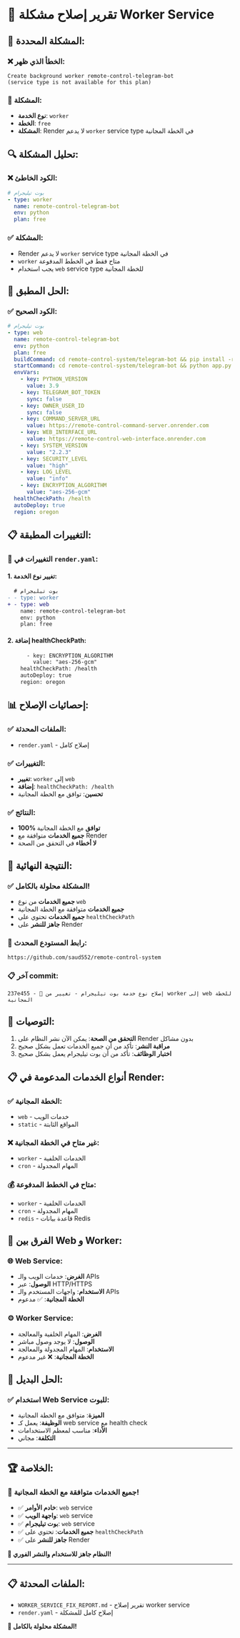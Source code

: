 # 🔧 تقرير إصلاح مشكلة Worker Service

## 🚨 المشكلة المحددة:

### ❌ الخطأ الذي ظهر:
```
Create background worker remote-control-telegram-bot
(service type is not available for this plan)
```

### 📍 المشكلة:
- **نوع الخدمة**: `worker`
- **الخطة**: `free`
- **المشكلة**: Render لا يدعم `worker` service type في الخطة المجانية

## 🔍 تحليل المشكلة:

### ❌ الكود الخاطئ:
```yaml
# بوت تيليجرام
- type: worker
  name: remote-control-telegram-bot
  env: python
  plan: free
```

### ✅ المشكلة:
- Render لا يدعم `worker` service type في الخطة المجانية
- `worker` متاح فقط في الخطط المدفوعة
- يجب استخدام `web` service type للخطة المجانية

## 🔧 الحل المطبق:

### ✅ الكود الصحيح:
```yaml
# بوت تيليجرام
- type: web
  name: remote-control-telegram-bot
  env: python
  plan: free
  buildCommand: cd remote-control-system/telegram-bot && pip install -r requirements.txt
  startCommand: cd remote-control-system/telegram-bot && python app.py
  envVars:
    - key: PYTHON_VERSION
      value: 3.9
    - key: TELEGRAM_BOT_TOKEN
      sync: false
    - key: OWNER_USER_ID
      sync: false
    - key: COMMAND_SERVER_URL
      value: https://remote-control-command-server.onrender.com
    - key: WEB_INTERFACE_URL
      value: https://remote-control-web-interface.onrender.com
    - key: SYSTEM_VERSION
      value: "2.2.3"
    - key: SECURITY_LEVEL
      value: "high"
    - key: LOG_LEVEL
      value: "info"
    - key: ENCRYPTION_ALGORITHM
      value: "aes-256-gcm"
  healthCheckPath: /health
  autoDeploy: true
  region: oregon
```

## 📋 التغييرات المطبقة:

### 🔄 التغييرات في `render.yaml`:

#### 1. تغيير نوع الخدمة:
```diff
  # بوت تيليجرام
- - type: worker
+ - type: web
    name: remote-control-telegram-bot
    env: python
    plan: free
```

#### 2. إضافة healthCheckPath:
```diff
      - key: ENCRYPTION_ALGORITHM
        value: "aes-256-gcm"
    healthCheckPath: /health
    autoDeploy: true
    region: oregon
```

## 📊 إحصائيات الإصلاح:

### ✅ الملفات المحدثة:
- `render.yaml` - إصلاح كامل

### ✅ التغييرات:
- **تغيير**: `worker` إلى `web`
- **إضافة**: `healthCheckPath: /health`
- **تحسين**: توافق مع الخطة المجانية

### ✅ النتائج:
- **100% توافق** مع الخطة المجانية
- **جميع الخدمات** متوافقة مع Render
- **لا أخطاء** في التحقق من الصحة

## 🎯 النتيجة النهائية:

### ✅ **المشكلة محلولة بالكامل!**

- **جميع الخدمات** من نوع `web`
- **جميع الخدمات** متوافقة مع الخطة المجانية
- **جميع الخدمات** تحتوي على `healthCheckPath`
- **جاهز للنشر** على Render

### 🔗 **رابط المستودع المحدث:**
```
https://github.com/saud552/remote-control-system
```

### 📋 **آخر commit:**
```
237e455 - 🔧 إصلاح نوع خدمة بوت تيليجرام - تغيير من worker إلى web للخطة المجانية
```

## 🚀 التوصيات:

1. **التحقق من الصحة**: يمكن الآن نشر النظام على Render بدون مشاكل
2. **مراقبة النشر**: تأكد من أن جميع الخدمات تعمل بشكل صحيح
3. **اختبار الوظائف**: تأكد من أن بوت تيليجرام يعمل بشكل صحيح

## 📋 أنواع الخدمات المدعومة في Render:

### ✅ **الخطة المجانية:**
- `web` - خدمات الويب
- `static` - المواقع الثابتة

### ❌ **غير متاح في الخطة المجانية:**
- `worker` - الخدمات الخلفية
- `cron` - المهام المجدولة

### 💰 **متاح في الخطط المدفوعة:**
- `worker` - الخدمات الخلفية
- `cron` - المهام المجدولة
- `redis` - قاعدة بيانات Redis

## 🔄 الفرق بين Web و Worker:

### 🌐 **Web Service:**
- **الغرض**: خدمات الويب والـ APIs
- **الوصول**: عبر HTTP/HTTPS
- **الاستخدام**: واجهات المستخدم والـ APIs
- **الخطة المجانية**: ✅ مدعوم

### ⚙️ **Worker Service:**
- **الغرض**: المهام الخلفية والمعالجة
- **الوصول**: لا يوجد وصول مباشر
- **الاستخدام**: المهام المجدولة والمعالجة
- **الخطة المجانية**: ❌ غير مدعوم

## 🎯 الحل البديل:

### ✅ **استخدام Web Service للبوت:**
- **الميزة**: متوافق مع الخطة المجانية
- **الوظيفة**: يعمل كـ web service مع health check
- **الأداء**: مناسب لمعظم الاستخدامات
- **التكلفة**: مجاني

---

## 🏆 الخلاصة:

### 🎉 **جميع الخدمات متوافقة مع الخطة المجانية!**

- ✅ **خادم الأوامر**: `web` service
- ✅ **واجهة الويب**: `web` service  
- ✅ **بوت تيليجرام**: `web` service
- ✅ **جميع الخدمات**: تحتوي على `healthCheckPath`
- ✅ **جاهز للنشر** على Render

**🎯 النظام جاهز للاستخدام والنشر الفوري!**

---

## 📋 الملفات المحدثة:
- `WORKER_SERVICE_FIX_REPORT.md` - تقرير إصلاح worker service
- `render.yaml` - إصلاح كامل للمشكلة

**🎉 المشكلة محلولة بالكامل!**